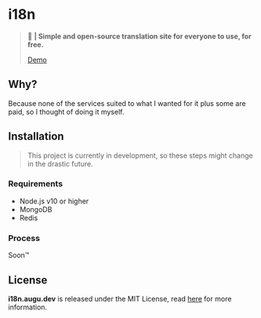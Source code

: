# i18n
> :ghost: **| Simple and open-source translation site for everyone to use, for free.**
>
> [Demo](https://i18n.augu.dev)

## Why?
Because none of the services suited to what I wanted for it plus some are paid, so I thought of doing it myself.

## Installation
> This project is currently in development, so these steps might change in the drastic future.

### Requirements
- Node.js v10 or higher
- MongoDB
- Redis

### Process
Soon:tm:

## License
**i18n.augu.dev** is released under the MIT License, read [here](/LICENSE) for more information.